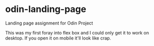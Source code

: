 # odin-landing-page
Landing page assignment for Odin Project

This was my first foray into flex box and I could only get it to work on desktop. If you open it on mobile it'll look like crap.